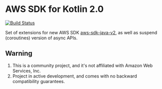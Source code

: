 # AWS SDK for Kotlin 2.0

[![Build Status](https://travis-ci.com/Heapy/aws-sdk-kotlin-v2.svg?branch=master)](https://travis-ci.com/Heapy/aws-sdk-kotlin-v2)

Set of extensions for new AWS SDK [aws-sdk-java-v2](https://github.com/aws/aws-sdk-java-v2), as well as suspend (coroutines) version of async APIs.

## Warning

1. This is a community project, and it's not affiliated with Amazon Web Services, Inc.
2. Project in active development, and comes with no backward compatibility guarantees.

